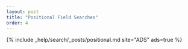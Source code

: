 ```yaml
---
layout: post
title: "Positional Field Searches"
order: 4
---
```


{% include _help/search/_posts/positional.md site="ADS" ads=true %}
